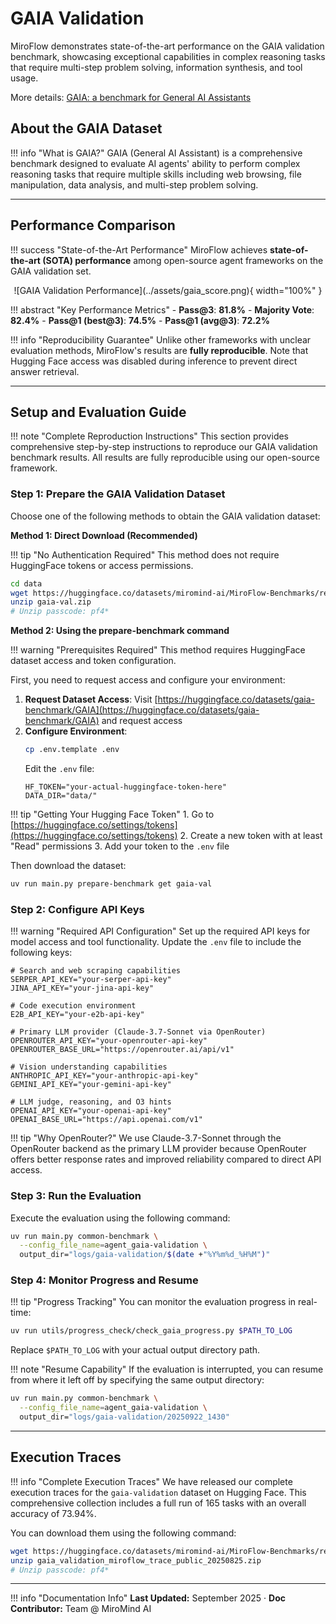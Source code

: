 # GAIA Validation

MiroFlow demonstrates state-of-the-art performance on the GAIA validation benchmark, showcasing exceptional capabilities in complex reasoning tasks that require multi-step problem solving, information synthesis, and tool usage.

More details: [GAIA: a benchmark for General AI Assistants](https://arxiv.org/abs/2311.12983)

## About the GAIA Dataset

!!! info "What is GAIA?"
    GAIA (General AI Assistant) is a comprehensive benchmark designed to evaluate AI agents' ability to perform complex reasoning tasks that require multiple skills including web browsing, file manipulation, data analysis, and multi-step problem solving.

---

## Performance Comparison

!!! success "State-of-the-Art Performance"
    MiroFlow achieves **state-of-the-art (SOTA) performance** among open-source agent frameworks on the GAIA validation set.

<div align="center" markdown="1">
  ![GAIA Validation Performance](../assets/gaia_score.png){ width="100%" }
</div>

!!! abstract "Key Performance Metrics"
    - **Pass@3**: **81.8%**
    - **Majority Vote**: **82.4%**
    - **Pass@1 (best@3)**: **74.5%**
    - **Pass@1 (avg@3)**: **72.2%**

!!! info "Reproducibility Guarantee"
    Unlike other frameworks with unclear evaluation methods, MiroFlow's results are **fully reproducible**. Note that Hugging Face access was disabled during inference to prevent direct answer retrieval.

---

## Setup and Evaluation Guide

!!! note "Complete Reproduction Instructions"
    This section provides comprehensive step-by-step instructions to reproduce our GAIA validation benchmark results. All results are fully reproducible using our open-source framework.

### Step 1: Prepare the GAIA Validation Dataset

Choose one of the following methods to obtain the GAIA validation dataset:

**Method 1: Direct Download (Recommended)**

!!! tip "No Authentication Required"
    This method does not require HuggingFace tokens or access permissions.

```bash title="Manual Dataset Download"
cd data
wget https://huggingface.co/datasets/miromind-ai/MiroFlow-Benchmarks/resolve/main/gaia-val.zip
unzip gaia-val.zip
# Unzip passcode: pf4*
```

**Method 2: Using the prepare-benchmark command**

!!! warning "Prerequisites Required"
    This method requires HuggingFace dataset access and token configuration.

First, you need to request access and configure your environment:

1. **Request Dataset Access**: Visit [https://huggingface.co/datasets/gaia-benchmark/GAIA](https://huggingface.co/datasets/gaia-benchmark/GAIA) and request access
2. **Configure Environment**: 
   ```bash
   cp .env.template .env
   ```
   Edit the `.env` file:
   ```env
   HF_TOKEN="your-actual-huggingface-token-here"
   DATA_DIR="data/"
   ```

!!! tip "Getting Your Hugging Face Token"
    1. Go to [https://huggingface.co/settings/tokens](https://huggingface.co/settings/tokens)
    2. Create a new token with at least "Read" permissions
    3. Add your token to the `.env` file

Then download the dataset:

```bash title="Download via Script"
uv run main.py prepare-benchmark get gaia-val
```

### Step 2: Configure API Keys

!!! warning "Required API Configuration"
    Set up the required API keys for model access and tool functionality. Update the `.env` file to include the following keys:

```env title=".env Configuration"
# Search and web scraping capabilities
SERPER_API_KEY="your-serper-api-key"
JINA_API_KEY="your-jina-api-key"

# Code execution environment
E2B_API_KEY="your-e2b-api-key"

# Primary LLM provider (Claude-3.7-Sonnet via OpenRouter)
OPENROUTER_API_KEY="your-openrouter-api-key"
OPENROUTER_BASE_URL="https://openrouter.ai/api/v1"

# Vision understanding capabilities
ANTHROPIC_API_KEY="your-anthropic-api-key"
GEMINI_API_KEY="your-gemini-api-key"

# LLM judge, reasoning, and O3 hints
OPENAI_API_KEY="your-openai-api-key"
OPENAI_BASE_URL="https://api.openai.com/v1"
```

!!! tip "Why OpenRouter?"
    We use Claude-3.7-Sonnet through the OpenRouter backend as the primary LLM provider because OpenRouter offers better response rates and improved reliability compared to direct API access.

### Step 3: Run the Evaluation

Execute the evaluation using the following command:

```bash title="Run GAIA Validation"
uv run main.py common-benchmark \
  --config_file_name=agent_gaia-validation \
  output_dir="logs/gaia-validation/$(date +"%Y%m%d_%H%M")"
```


### Step 4: Monitor Progress and Resume

!!! tip "Progress Tracking"
    You can monitor the evaluation progress in real-time:

```bash title="Check Progress"
uv run utils/progress_check/check_gaia_progress.py $PATH_TO_LOG
```

Replace `$PATH_TO_LOG` with your actual output directory path.

!!! note "Resume Capability"
    If the evaluation is interrupted, you can resume from where it left off by specifying the same output directory:

```bash title="Resume Interrupted Evaluation"
uv run main.py common-benchmark \
  --config_file_name=agent_gaia-validation \
  output_dir="logs/gaia-validation/20250922_1430"
```

---

## Execution Traces

!!! info "Complete Execution Traces"
    We have released our complete execution traces for the `gaia-validation` dataset on Hugging Face. This comprehensive collection includes a full run of 165 tasks with an overall accuracy of 73.94%.

You can download them using the following command:

```bash title="Download Execution Traces"
wget https://huggingface.co/datasets/miromind-ai/MiroFlow-Benchmarks/resolve/main/gaia_validation_miroflow_trace_public_20250825.zip
unzip gaia_validation_miroflow_trace_public_20250825.zip
# Unzip passcode: pf4*
```

---

!!! info "Documentation Info"
    **Last Updated:** September 2025 · **Doc Contributor:** Team @ MiroMind AI